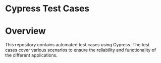# Cypress Test Cases

# Overview

This repository contains automated test cases using Cypress. The test cases cover various scenarios to ensure the reliability and functionality of the different applications.